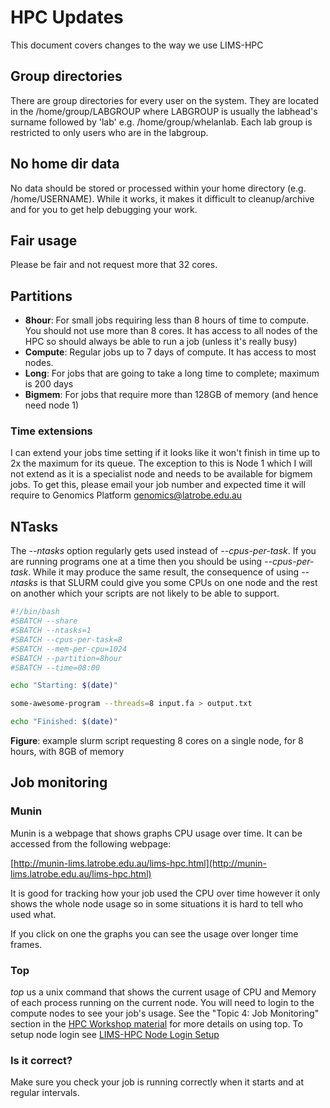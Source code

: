 # HPC Updates

This document covers changes to the way we use LIMS-HPC

## Group directories

There are group directories for every user on the system.  They are located in the /home/group/LABGROUP 
where LABGROUP is usually the labhead's surname followed by 'lab'  e.g. /home/group/whelanlab.  Each lab 
group is restricted to only users who are in the labgroup.

## No home dir data

No data should be stored or processed within your home directory (e.g. /home/USERNAME).  While it works, 
it makes it difficult to cleanup/archive and for you to get help debugging your work.

## Fair usage

Please be fair and not request more that 32 cores.

## Partitions

* **8hour**: For small jobs requiring less than 8 hours of time to compute.  You should not use more than 
  8 cores.  It has access to all nodes of the HPC so should always be able to run a job (unless it's 
  really busy)
* **Compute**: Regular jobs up to 7 days of compute.  It has access to most nodes.
* **Long**: For jobs that are going to take a long time to complete; maximum is 200 days
* **Bigmem**: For jobs that require more than 128GB of memory (and hence need node 1)

### Time extensions

I can extend your jobs time setting if it looks like it won't finish in time up to 2x the maximum for its 
queue.  The exception to this is Node 1 which I will not extend as it is a specialist node and needs to be 
available for bigmem jobs.  To get this, please email your job number and expected time it will require to 
Genomics Platform [genomics@latrobe.edu.au](mailto:genomics@latrobe.edu.au)

## NTasks

The *--ntasks* option regularly gets used instead of *--cpus-per-task*.  If you are running programs one 
at a time then you should be using *--cpus-per-task*.  While it may produce the same result, the 
consequence of using *--ntasks* is that SLURM could give you some CPUs on one node and the rest on another
which your scripts are not likely to be able to support.

```sh
#!/bin/bash
#SBATCH --share
#SBATCH --ntasks=1
#SBATCH --cpus-per-task=8
#SBATCH --mem-per-cpu=1024
#SBATCH --partition=8hour
#SBATCH --time=08:00

echo "Starting: $(date)"

some-awesome-program --threads=8 input.fa > output.txt

echo "Finished: $(date)"
``` 
**Figure**: example slurm script requesting 8 cores on a single node, for 8 hours, with 8GB of memory


## Job monitoring

### Munin

Munin is a webpage that shows graphs CPU usage over time.  It can be accessed from the following webpage:

[http://munin-lims.latrobe.edu.au/lims-hpc.html](http://munin-lims.latrobe.edu.au/lims-hpc.html)

It is good for tracking how your job used the CPU over time however it only shows the whole node usage so 
in some situations it is hard to tell who used what.

If you click on one the graphs you can see the usage over longer time frames.

### Top

*top* us a unix command that shows the current usage of CPU and Memory of each process running on the current
node.  You will need to login to the compute nodes to see your job's usage.  See the "Topic 4: Job Monitoring" 
section in the [HPC Workshop material](http://andrewjrobinson.github.io/training_docs/tutorials/hpc/#topic-4-job-monitoring) 
for more details on using top.  To setup node login see [LIMS-HPC Node Login Setup](https://docs.google.com/document/d/1pv_ovxs9xoGtQfXFlbM632RLW2X75aGcXJZ5DFSr6QE)

### Is it correct?

Make sure you check your job is running correctly when it starts and at regular intervals.